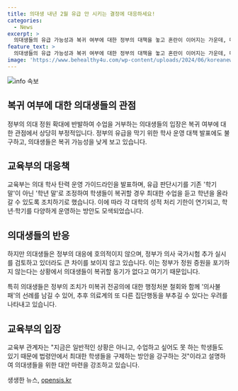 ```yaml
---
title: 의대생 내년 2월 유급 안 시키는 결정에 대응하세요!
categories:
  - News
excerpt: >
  의대생들의 유급 가능성과 복귀 여부에 대한 정부의 대책을 놓고 혼란이 이어지는 가운데, 대구 한 의대의 적막감이 느껴지고 있다. 정부는 복귀를 독려하기 위한 학사 운영 대책을 발표했지만 의대생들은 여전히 낮은 복귀 가능성을 보이며, 정부의 조치에 호의적이지 않다. 학생들은 정부의 입장 변화가 없다며 돌아가기 싫어하는 분위기다. 교육부는 유급 판단 시기를 내년 2월로 미루고, 학습 결손을 보충하기 위해 다양한 방안을 모색하고 있다. 하지만 의대생들은 여전히 비난과 불만을 토로하며 이에 대한 대안을 요구하고 있다.
feature_text: >
  의대생들의 유급 가능성과 복귀 여부에 대한 정부의 대책을 놓고 혼란이 이어지는 가운데, 대구 한 의대의 적막감이 느껴지고 있다. 정부는 복귀를 독려하기 위한 학사 운영 대책을 발표했지만 의대생들은 여전히 낮은 복귀 가능성을 보이며, 정부의 조치에 호의적이지 않다. 학생들은 정부의 입장 변화가 없다며 돌아가기 싫어하는 분위기다. 교육부는 유급 판단 시기를 내년 2월로 미루고, 학습 결손을 보충하기 위해 다양한 방안을 모색하고 있다. 하지만 의대생들은 여전히 비난과 불만을 토로하며 이에 대한 대안을 요구하고 있다.
image: 'https://www.behealthy4u.com/wp-content/uploads/2024/06/koreanews.jpg'
---
```


<p><img src="https://www.behealthy4u.com/wp-content/uploads/2024/06/koreanews.jpg" alt="info 속보" /></p>

<h2 data-ke-size="size26">복귀 여부에 대한 의대생들의 관점</h2>

<p data-ke-size="size16">정부의 의대 정원 확대에 반발하여 수업을 거부하는 의대생들의 입장은 복귀 여부에 대한 관점에서 상당히 부정적입니다. 정부의 유급을 막기 위한 학사 운영 대책 발표에도 불구하고, 의대생들은 복귀 가능성을 낮게 보고 있습니다.</p>

<h2 data-ke-size="size26">교육부의 대응책</h2>

<p data-ke-size="size16">교육부는 의대 학사 탄력 운영 가이드라인을 발표하며, 유급 판단시기를 기존 '학기 말'이 아닌 '학년 말'로 조정하여 학생들이 복귀할 경우 최대한 수업을 듣고 학년을 올라갈 수 있도록 조치하기로 했습니다. 이에 따라 각 대학의 성적 처리 기한이 연기되고, 학년·학기를 다양하게 운영하는 방안도 모색되었습니다.</p>

<h2 data-ke-size="size26">의대생들의 반응</h2>

<p data-ke-size="size16">하지만 의대생들은 정부의 대응에 호의적이지 않으며, 정부가 의사 국가시험 추가 실시를 검토하고 있더라도 큰 차이를 보이지 않고 있습니다. 이는 정부가 정원 증원을 포기하지 않는다는 상황에서 의대생들이 복귀할 동기가 없다고 여기기 때문입니다.</p>

<p data-ke-size="size16">특히 의대생들은 정부의 조치가 미복귀 전공의에 대한 행정처분 철회와 함께 '의사불패'의 선례를 남길 수 있어, 추후 의료계의 또 다른 집단행동을 부추길 수 있다는 우려를 나타내고 있습니다.</p>

<h2 data-ke-size="size26">교육부의 입장</h2>

<p data-ke-size="size16">교육부 관계자는 "지금은 일반적인 상황은 아니고, 수업하고 싶어도 못 하는 학생들도 있기 때문에 법령안에서 최대한 학생들을 구제하는 방안을 강구하는 것"이라고 설명하여 의대생들을 위한 대안 마련을 강조하고 있습니다.</p>
생생한 뉴스, <a href="https://opensis.kr" rel="dofollow">opensis.kr</a>


